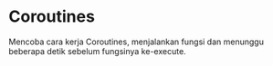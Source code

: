 # Coroutines
Mencoba cara kerja Coroutines, menjalankan fungsi dan menunggu beberapa detik sebelum fungsinya ke-execute.
